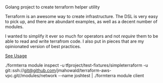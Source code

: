 Golang project to create terraform helper utility

Terraform is an awesome way to create infrastructure. The DSL is 
very easy to pick up, and there are abundant examples, as well 
as a decent number of modules.

I wanted to simplify it ever so much for operators and not 
 _require_ them to be able to read and write terrafrom code. 
I also put in pieces that are my opinionated version of best 
practices.  


[See Usage](docs/formterra.md)

./formterra module inspect -u tfproject/test-fixtures/simpleterraform -u git::ssh://git@github.com/jmahowald/terraform-aws-vpc.git//modules/network --name joshtest | ./formterra module client
